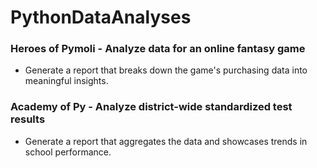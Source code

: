 # PythonDataAnalyses

### Heroes of Pymoli - Analyze data for an online fantasy game
- Generate a report that breaks down the game's purchasing data into meaningful insights.

### Academy of Py - Analyze district-wide standardized test results
- Generate a report that aggregates the data and showcases trends in school performance.
